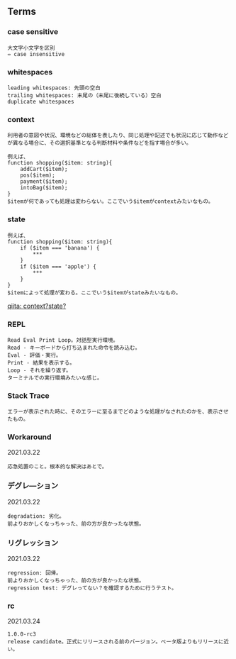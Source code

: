 ## Terms

### case sensitive
```
大文字小文字を区別
⇔ case insensitive
```

### whitespaces
```
leading whitespaces: 先頭の空白
trailing whitespaces: 末尾の（末尾に後続している）空白
duplicate whitespaces
```
### context
```
利用者の意図や状況、環境などの総体を表したり、同じ処理や記述でも状況に応じて動作などが異なる場合に、その選択基準となる判断材料や条件などを指す場合が多い。

例えば、
function shopping($item: string){
    addCart($item);
    pos($item);
    payment($item);
    intoBag($item);
}
$itemが何であっても処理は変わらない。ここでいう$itemがcontextみたいなもの。
```
### state
```
例えば、
function shopping($item: string){
    if ($item === 'banana') {
        ***
    }
    if ($item === 'apple') {
        ***
    }
}
$itemによって処理が変わる。ここでいう$itemがstateみたいなもの。
```
[qiita: context?state?](https://qiita.com/dojyorin/items/0bd3ef167991cfc703b1)

### REPL
```
Read Eval Print Loop。対話型実行環境。
Read - キーボードから打ち込まれた命令を読み込む。
Eval - 評価・実行。
Print - 結果を表示する。
Loop - それを繰り返す。
ターミナルでの実行環境みたいな感じ。
```

### Stack Trace
```
エラーが表示された時に、そのエラーに至るまでどのような処理がなされたのかを、表示させたもの。
```

### Workaround
2021.03.22
```
応急処置のこと。根本的な解決はあとで。
```

### デグレ―ション
2021.03.22
```
degradation: 劣化。
前よりおかしくなっちゃった、前の方が良かったな状態。
```

### リグレッション
2021.03.22
```
regression: 回帰。
前よりおかしくなっちゃった、前の方が良かったな状態。
regression test: デグレってない？を確認するために行うテスト。
```

### rc
2021.03.24
```
1.0.0-rc3
release candidate。正式にリリースされる前のバージョン。ベータ版よりもリリースに近い。
```